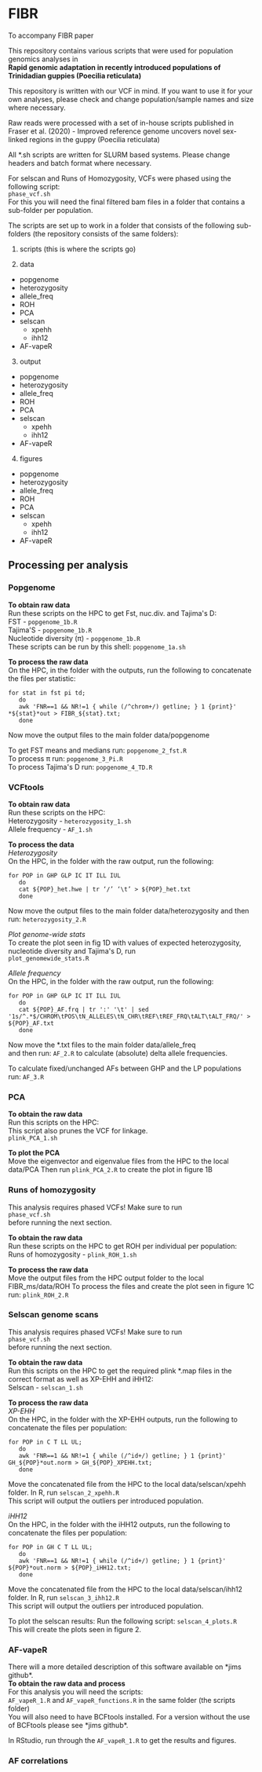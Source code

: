 # FIBR
To accompany FIBR paper

This repository contains various scripts that were used for population genomics analyses in  
**Rapid genomic adaptation in recently introduced populations of Trinidadian guppies (Poecilia reticulata)**  

This repository is written with our VCF in mind. If you want to use it for your own analyses, please check and change population/sample names and size where necessary.  

Raw reads were processed with a set of in-house scripts published in Fraser et al. (2020) - Improved reference genome uncovers novel sex-linked regions in the guppy (Poecilia reticulata)

All \*.sh scripts are written for SLURM based systems. Please change headers and batch format where necessary.

For selscan and Runs of Homozygosity, VCFs were phased using the following script:  
```phase_vcf.sh```  
For this you will need the final filtered bam files in a folder that contains a sub-folder per population.  

The scripts are set up to work in a folder that consists of the following sub-folders (the repository consists of the same folders):
 1. scripts (this is where the scripts go)  

 2. data  
  - popgenome  
  - heterozygosity  
  - allele_freq  
  - ROH  
  - PCA  
  - selscan  
    - xpehh  
    - ihh12  
  - AF-vapeR  

 3. output  
  - popgenome  
  - heterozygosity  
  - allele_freq  
  - ROH  
  - PCA  
  - selscan  
    - xpehh  
    - ihh12 
  - AF-vapeR  
    
 4. figures  
  - popgenome  
  - heterozygosity  
  - allele_freq  
  - ROH  
  - PCA  
  - selscan  
    - xpehh  
    - ihh12 
  - AF-vapeR  

## Processing per analysis  
### Popgenome  
**To obtain raw data**  
Run these scripts on the HPC to get Fst, nuc.div. and Tajima's D:  
FST - ```popgenome_1b.R```  
Tajima'S - ```popgenome_1b.R```  
Nucleotide diversity (π) - ```popgenome_1b.R```  
These scripts can be run by this shell:  ```popgenome_1a.sh```  

**To process the raw data**  
On the HPC, in the folder with the outputs, run the following to concatenate the files per statistic:  
```
for stat in fst pi td; 
   do     
   awk 'FNR==1 && NR!=1 { while (/^chrom+/) getline; } 1 {print}' *${stat}*out > FIBR_${stat}.txt;
   done
```  
 Now move the output files to the main folder data/popgenome  
 
 To get FST means and medians run: ```popgenome_2_fst.R```  
 To process π run: ```popgenome_3_Pi.R```  
 To process Tajima's D run: ```popgenome_4_TD.R```  

### VCFtools  
**To obtain raw data**  
Run these scripts on the HPC:  
Heterozygosity - ```heterozygosity_1.sh```  
Allele frequency - ```AF_1.sh```  

**To process the data**  
*Heterozygosity*  
On the HPC, in the folder with the raw output, run the following:  
```
for POP in GHP GLP IC IT ILL IUL
   do
   cat ${POP}_het.hwe | tr ‘/’ ‘\t’ > ${POP}_het.txt
   done
```  
Now move the output files to the main folder data/heterozygosity 
and then run: ```heterozygosity_2.R```  

*Plot genome-wide stats*  
To create the plot seen in fig 1D with values of expected heterozygosity, nucleotide diversity and Tajima's D, run  
``` plot_genomewide_stats.R ```  

*Allele frequency*  
On the HPC, in the folder with the raw output, run the following:  
```
for POP in GHP GLP IC IT ILL IUL
   do
   cat ${POP}_AF.frq | tr ':' '\t' | sed '1s/^.*$/CHROM\tPOS\tN_ALLELES\tN_CHR\tREF\tREF_FRQ\tALT\tALT_FRQ/' > ${POP}_AF.txt
   done
```  
Now move the \*.txt files to the main folder data/allele_freq  
and then run: ```AF_2.R```  to calculate (absolute) delta allele frequencies.  

To calculate fixed/unchanged AFs between GHP and the LP populations run: ```AF_3.R```  


### PCA
**To obtain the raw data**  
Run this scripts on the HPC:  
This script also prunes the VCF for linkage.  
```plink_PCA_1.sh```  

**To plot the PCA**  
Move the eigenvector and eigenvalue files from the HPC to the local data/PCA
Then run ```plink_PCA_2.R``` to create the plot in figure 1B


### Runs of homozygosity
This analysis requires phased VCFs! Make sure to run  
```phase_vcf.sh```  
before running the next section.  

**To obtain the raw data**  
Run these scripts on the HPC to get ROH per individual per population:  
Runs of homozygosity - ```plink_ROH_1.sh```  

**To process the raw data**  
Move the output files from the HPC output folder to the local FIBR_ms/data/ROH
To process the files and create the plot seen in figure 1C run: ```plink_ROH_2.R``` 


### Selscan genome scans
This analysis requires phased VCFs! Make sure to run  
```phase_vcf.sh```  
before running the next section.  

**To obtain the raw data**  
Run this scripts on the HPC to get the required plink \*.map files in the correct format as well as XP-EHH and iHH12:  
Selscan - ```selscan_1.sh```  

**To process the raw data**  
*XP-EHH*  
On the HPC, in the folder with the XP-EHH outputs, run the following to concatenate the files per population:  
```
for POP in C T LL UL; 
   do     
   awk 'FNR==1 && NR!=1 { while (/^id+/) getline; } 1 {print}' GH_${POP}*out.norm > GH_${POP}_XPEHH.txt;
   done
 ```  
 
Move the concatenated file from the HPC to the local data/selscan/xpehh folder.
In R, run ```selscan_2_xpehh.R```  
This script will output the outliers per introduced population.  
 
*iHH12*  
On the HPC, in the folder with the iHH12 outputs, run the following to concatenate the files per population:  
```
for POP in GH C T LL UL; 
   do     
   awk 'FNR==1 && NR!=1 { while (/^id+/) getline; } 1 {print}' ${POP}*out.norm > ${POP}_iHH12.txt;
   done
 ```  
 
Move the concatenated file from the HPC to the local data/selscan/ihh12 folder.
In R, run ```selscan_3_ihh12.R```  
This script will output the outliers per introduced population.

To plot the selscan results:
Run the following script: ```selscan_4_plots.R```  
This will create the plots seen in figure 2.  


### AF-vapeR  
There will a more detailed description of this software available on \*jims github\*.  
**To obtain the raw data and process**  
For this analysis you will need the scripts:  
```AF_vapeR_1.R``` and ```AF_vapeR_functions.R``` in the same folder (the scripts folder)   
You will also need to have BCFtools installed. For a version without the use of BCFtools please see \*jims github\*.  

In RStudio, run through the ```AF_vapeR_1.R``` to get the results and figures.  


### AF correlations
